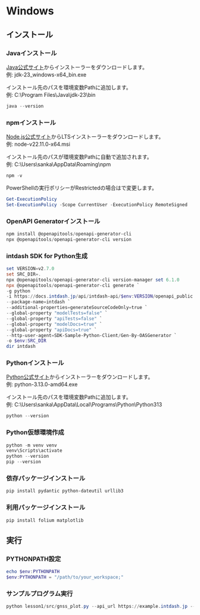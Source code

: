 # Windows

## インストール

### Javaインストール

[Java公式サイト](https://www.oracle.com/java/technologies/javase-downloads.html)からインストーラーをダウンロードします。<br>
例: jdk-23_windows-x64_bin.exe

インストール先のパスを環境変数Pathに追加します。<br>
例: C:\Program Files\Java\jdk-23\bin

```powershell
java --version
```

### npmインストール
[Node.js公式サイト](https://nodejs.org/en)からLTSインストーラーをダウンロードします。<br>
例: node-v22.11.0-x64.msi

インストール先のパスが環境変数Pathに自動で追加されます。<br>
例: C:\Users\sanka\AppData\Roaming\npm

```powershell
npm -v
```

PowerShellの実行ポリシーがRestrictedの場合はで変更します。
```powershell
Get-ExecutionPolicy
Set-ExecutionPolicy -Scope CurrentUser -ExecutionPolicy RemoteSigned
```

### OpenAPI Generatorインストール
```powershell
npm install @openapitools/openapi-generator-cli
npx @openapitools/openapi-generator-cli version
```

### intdash SDK for Python生成
```powershell
set VERSION=v2.7.0
set SRC_DIR=.
npx @openapitools/openapi-generator-cli version-manager set 6.1.0
npx @openapitools/openapi-generator-cli generate `
-g python `
-i https://docs.intdash.jp/api/intdash-api/$env:VERSION/openapi_public.yaml `
--package-name=intdash `
--additional-properties=generateSourceCodeOnly=true `
--global-property "modelTests=false" `
--global-property "apiTests=false" `
--global-property "modelDocs=true" `
--global-property "apiDocs=true" `
--http-user-agent=SDK-Sample-Python-Client/Gen-By-OASGenerator `
-o $env:SRC_DIR
dir intdash
```

### Pythonインストール
[Python公式サイト](https://www.python.org/downloads/)からインストーラーをダウンロードします。<br>
例: python-3.13.0-amd64.exe

インストール先のパスを環境変数Pathに追加します。<br>
例: C:\Users\sanka\AppData\Local\Programs\Python\Python313

```powershell
python --version
```

### Python仮想環境作成
```powershell
python -m venv venv
venv\Scripts\activate
python --version
pip --version
```
### 依存パッケージインストール
```powershell
pip install pydantic python-dateutil urllib3
```

### 利用パッケージインストール
```powershell
pip install folium matplotlib
```

## 実行
### PYTHONPATH設定
```powershell
echo $env:PYTHONPATH
$env:PYTHONPATH = "/path/to/your_workspace;"
```

### サンプルプログラム実行
```powershell
python lesson1/src/gnss_plot.py --api_url https://example.intdash.jp --api_token <YOUR_API_TOKEN> --project_uuid <YOUR_PROJECT_UUID> --edge_uuids <YOUR_EDGE_UUID1> <YOUR_EDGE_UUID2> <YOUR_EDGE_UUID3>
```
